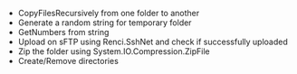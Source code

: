 - CopyFilesRecursively from one folder to another
- Generate a random string for temporary folder
- GetNumbers from string
- Upload on sFTP using Renci.SshNet and check if successfully uploaded
- Zip the folder using System.IO.Compression.ZipFile
- Create/Remove directories
